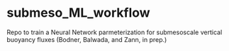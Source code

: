 # submeso_ML_workflow
Repo to train a Neural Network parmeterization for submesoscale vertical buoyancy fluxes (Bodner, Balwada, and Zann, in prep.)
